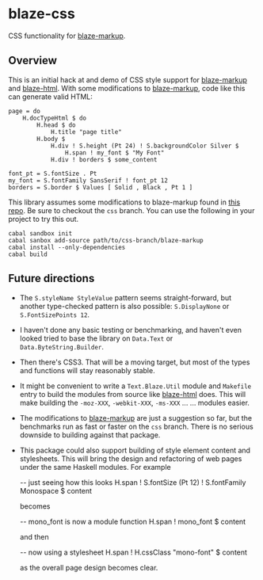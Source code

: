 
blaze-css
=========

CSS functionality for [blaze-markup][blaze-markup]. 

Overview
--------

This is an initial hack at and demo of CSS style support for
[blaze-markup][blaze-markup] and [blaze-html][blaze-html]. With some
modifications to [blaze-markup][blaze-markup], code like this can generate
valid HTML:

    page = do
        H.docTypeHtml $ do
            H.head $ do
                H.title "page title"
            H.body $
                H.div ! S.height (Pt 24) ! S.backgroundColor Silver $
                    H.span ! my_font $ "My Font"
                H.div ! borders $ some_content

    font_pt = S.fontSize . Pt
    my_font = S.fontFamily SansSerif ! font_pt 12
    borders = S.border $ Values [ Solid , Black , Pt 1 ]


This library assumes some modifications to blaze-markup found in
[this repo][mikehat-markup]. Be sure to checkout the `css` branch. You can
use the following in your project to try this out.

    cabal sandbox init
    cabal sanbox add-source path/to/css-branch/blaze-markup
    cabal install --only-dependencies
    cabal build


Future directions
-----------------

- The `S.styleName StyleValue` pattern seems straight-forward, but another
  type-checked pattern is also possible: `S.DisplayNone` or `S.FontSizePoints
  12`.

- I haven't done any basic testing or benchmarking, and haven't even looked
  tried to base the library on `Data.Text` or `Data.ByteString.Builder`.

- Then there's CSS3. That will be a moving target, but most of the types and
  functions will stay reasonably stable.

- It might be convenient to write a `Text.Blaze.Util` module and `Makefile`
  entry to build the modules from source like [blaze-html][blaze-html] does.
  This will make building the `-moz-XXX`, `-webkit-XXX`, `-ms-XXX` ... ...
  modules easier.

- The modifications to [blaze-markup][blaze-markup] are just a suggestion so
  far, but the benchmarks run as fast or faster on the `css` branch. There is
  no serious downside to building against that package.

- This package could also support building of style element content and
  stylesheets. This will bring the design and refactoring of web pages under
  the same Haskell modules. For example

    -- just seeing how this looks
    H.span ! S.fontSize (Pt 12) !  S.fontFamily Monospace $ content
    
  becomes

    -- mono_font is now a module function
    H.span ! mono_font $ content

  and then
  
    -- now using a stylesheet
    H.span ! H.cssClass "mono-font" $ content

  as the overall page design becomes clear.

[blaze-markup]: https://github.com/jaspervdj/blaze-markup
[blaze-html]: https://github.com/jaspervdj/blaze-html
[mikehat-markup]: https://github.com/mikehat/blaze-markup

